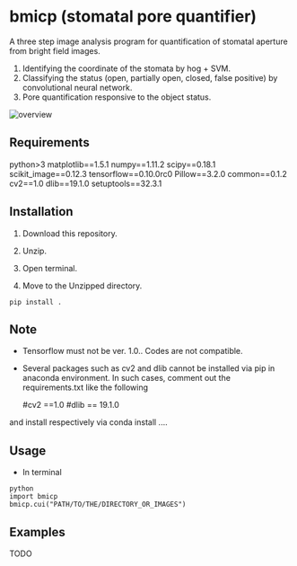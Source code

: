 # bmicp (stomatal pore quantifier)

A three step image analysis program for quantification of stomatal aperture from bright field images.

1. Identifying the coordinate of the stomata by hog + SVM.
2. Classifying the status (open, partially open, closed, false positive) by convolutional neural network.
3. Pore quantification responsive to the object status.

![overview](https://github.com/totti0223/stomata_quantifier/blob/master/bmicp/images/overview.jpg)


## Requirements
python>3
matplotlib==1.5.1
numpy==1.11.2
scipy==0.18.1
scikit_image==0.12.3
tensorflow==0.10.0rc0
Pillow==3.2.0
common==0.1.2
cv2==1.0
dlib==19.1.0
setuptools==32.3.1

## Installation

1. Download this repository.

2. Unzip.

2. Open terminal.

3. Move to the Unzipped directory.

~~~~
pip install .
~~~~

## Note

- Tensorflow must not be ver. 1.0.. Codes are not compatible.

- Several packages such as cv2 and dlib cannot be installed via pip in anaconda environment. In such cases, comment out the requirements.txt like the following 

	#cv2 ==1.0
	#dlib == 19.1.0

and install respectively via conda install ....

## Usage

- In terminal

~~~~
python
import bmicp
bmicp.cui("PATH/TO/THE/DIRECTORY_OR_IMAGES")
~~~~

## Examples

TODO


